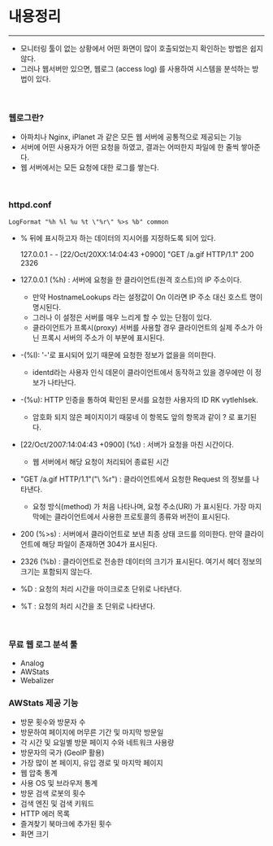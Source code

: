 # 내용정리 

---

- 모니터링 툴이 없는 상황에서 어떤 화면이 많이 호출되었는지 확인하는 방법은 쉽지 않다.
- 그러나 웹서버만 있으면, 웹로그 (access log) 를 사용하여 시스템을 분석하는 방법이 있다.

<br />

### 웹로그란? 

- 아파치나 Nginx, iPlanet 과 같은 모든 웹 서버에 공통적으로 제공되는 기능
- 서버에 어떤 사용자가 어떤 요청을 하였고, 결과는 어떠한지 파일에 한 줄씩 쌓아준다.
- 웹 서버에서는 모든 요청에 대한 로그를 쌓는다.


<br />

### httpd.conf

    LogFormat "%h %l %u %t \"%r\" %>s %b" common


- % 뒤에 표시하고자 하는 데이터의 지시어를 지정하도록 되어 있다.


    127.0.0.1 - - [22/Oct/20XX:14:04:43 +0900] "GET /a.gif HTTP/1.1" 200 2326

- 127.0.0.1 (%h) : 서버에 요청을 한 클라이언트(원격 호스트)의 IP 주소이다.
  - 만약 HostnameLookups 라는 설정값이 On 이라면 IP 주소 대신 호스트 명이 명시된다.
  - 그러나 이 설정은 서버를 매우 느리게 할 수 있는 단점이 있다.
  - 클라이언트가 프록시(proxy) 서버를 사용할 경우 클라이언트의 실제 주소가 아닌 프록시 서버의 주소가 이 부분에 표시된다.
- -(%l): '-'로 표시되어 있기 때문에 요청한 정보가 없을을 의미한다.
  - identd라는 사용자 인식 데몬이 클라이언트에서 동작하고 있을 경우에만 이 정보가 나타난다.
- -(%u): HTTP 인증을 통하여 확인된 문서를 요청한 사용자의 ID RK vytlehlsek.
  - 암호화 되지 않은 페이지이기 때뭉네 이 항목도 앞의 항목과 같이 ? 로 표기된다.
- [22/Oct/2007:14:04:43 +0900] (%t) : 서버가 요청을 마친 시간이다.
  - 웹 서버에서 해당 요청이 처리되어 종료된 시간
- "GET /a.gif HTTP/1.1"("\ %r\") : 클라이언트에서 요청한 Request 의 정보를 나타낸다.
  - 요청 방식(method) 가 처음 나타나며, 요청 주소(URI) 가 표시된다. 가장 마지막에는 클라이언트에서 사용한 프로토콜의 종류와 버전이 표시된다.
- 200 (%>s) : 서버에서 클라이언트로 보낸 최종 상태 코드를 의미한다. 만약 클라이언트에 해당 파일이 존재하면 304가 표시된다.
- 2326 (%b) : 클라이언트로 전송한 데이터의 크기가 표시된다. 여기서 헤더 정보의 크기는 포함되지 않는다.

- %D : 요청의 처리 시간을 마이크로초 단위로 나타낸다.
- %T : 요청의 처리 시간을 초 단위로 나타낸다.


<br />

### 무료 웹 로그 분석 툴

- Analog
- AWStats
- Webalizer

### AWStats 제공 기능

- 방문 횟수와 방문자 수
- 방문하여 페이지에 머무른 기간 및 마지막 방문일
- 각 시간 및 요일별 방문 페이지 수와 네트워크 사용량
- 방문자의 국가 (GeoIP 활용)
- 가장 많이 본 페이지, 유입 경로 및 마지막 페이지
- 웹 압축 통계
- 사용 OS 및 브라우저 통계
- 방문 검색 로봇의 횟수
- 검색 엔진 및 검색 키워드
- HTTP 에러 목록
- 즐겨찾기 북마크에 추가된 횟수
- 화면 크기



